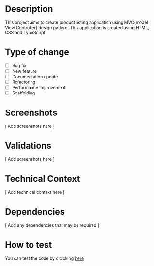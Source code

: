 # Description

This project aims to create product listing application using MVC(model View Controller) design pattern. This application is created using HTML, CSS and TypeScript. 

# Type of change

- [ ] Bug fix
- [ ] New feature
- [ ] Documentation update
- [ ] Refactoring
- [ ] Performance improvement
- [ ] Scaffolding

# Screenshots

[ Add screenshots here ]

# Validations

[ Add screenshots here ]

# Technical Context

[ Add technical context here ]

# Dependencies

[ Add any dependencies that may be required ]

# How to test
You can test the code by clcicking [here]()
